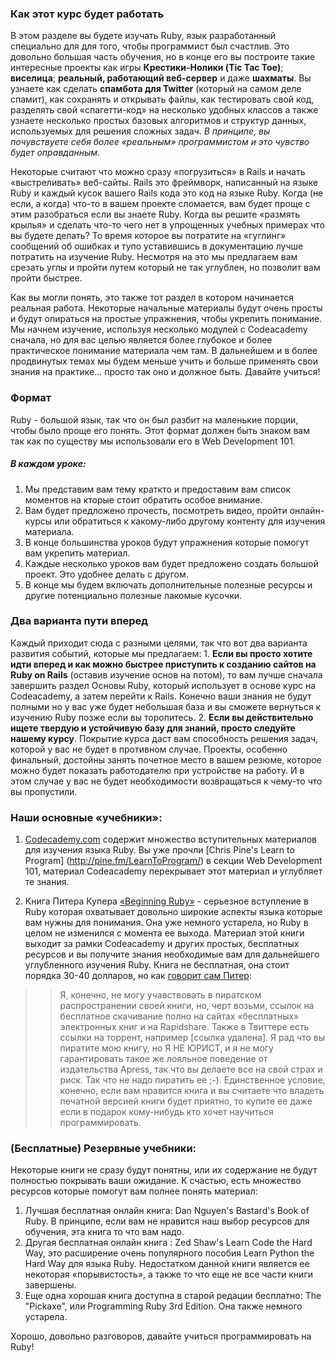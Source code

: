 ### Как этот курс будет работать

В этом разделе вы будете изучать Ruby, язык разработанный специально для для того, чтобы программист был счастлив. Это довольно большая часть обучения, но в конце его вы построите такие интересные проекты как игры **Крестики-Нолики (Tic Tac Toe)**; **виселица**; **реальный, работающий веб-сервер** и даже **шахматы**.
Вы узнаете как сделать **спамбота для Twitter** (который на самом деле спамит), как сохранять и открывать файлы, как тестировать свой код, разделять свой «спагетти-код» на несколько удобных классов а также узнаете несколько простых базовых алгоритмов и структур данных, используемых для решения сложных задач. *В принципе, вы  почувствуете себя более «реальным» программистом и это чувство будет оправданным*.

Некоторые считают что можно сразу «погрузиться» в Rails  и начать «выстреливать» веб-сайты. Rails это фреймворк, написанный на языке Ruby и каждый кусок вашего Rails кода это код на языке Ruby. Когда (не если, а когда) что-то в вашем проекте сломается, вам будет проще с этим разобраться если вы знаете Ruby. Когда вы решите «размять крылья» и сделать что-то чего нет в упрощенных учебных примерах что вы будете делать? То время которое вы потратите на «гуглинг» сообщений об ошибках и тупо уставившись в документацию лучше потратить на изучение Ruby. Несмотря на это мы предлагаем вам  срезать углы и пройти путем который не так углублен, но позволит вам пройти быстрее.

Как вы могли понять, это также тот раздел в котором начинается реальная работа. Некоторые начальные материалы будут очень просты и будут опираться на простые упражнения, чтобы укрепить понимание. Мы начнем изучение, используя несколько модулей с Codeacademy сначала, но для вас целью является более глубокое и более практическое понимание материала чем там. В дальнейшем и в более продвинутых темах мы будем меньше учить и больше применять свои знания на практике… просто так оно и должное быть. Давайте учиться!

### Формат

Ruby - большой язык, так что он был разбит на маленькие порции, чтобы было проще его понять. Этот формат должен быть знаком вам так как по существу мы использовали его в Web Development 101.
##### В каждом уроке:
  1.  Мы представим вам тему краткто и предоставим вам список моментов на кторые стоит обратить особое внимание.
  2.	Вам будет предложено прочесть, посмотреть видео, пройти онлайн-курсы или обратиться к какому-либо другому контенту для изучения материала.
  3. В конце большинства уроков будут упражнения которые помогут 	вам укрепить материал.
  4.	Каждые несколько уроков вам будет предложено создать большой проект. Это удобнее делать с другом.
  5.	В конце мы будем включать дополнительные полезные ресурсы и другие потенциально полезные лакомые кусочки.

### Два варианта пути вперед
Каждый приходит сюда с разными целями, так что вот два варианта развития событий, которые мы предлагаем:
	1.	**Если вы просто хотите идти вперед и как можно быстрее приступить к созданию сайтов на Ruby on Rails** (оставив изучение основ на потом), то вам лучше сначала завершить раздел Основы Ruby, который использует в основе курс на Codeacademy, а затем перейти к Rails. Конечно ваши знания не будут полными но у вас уже будет небольшая база и вы сможете вернуться к изучению Ruby позже если вы торопитесь.
	2.	**Если вы действительно ищете твердую и устойчивую базу для знаний, просто следуйте нашему курсу**. Покрытие курса даст вам способность решения задач, которой у вас не будет в противном случае. Проекты, особенно финальный, достойны занять почетное место в вашем резюме, которое можно будет показать работодателю при устройстве на работу. И в этом случае у вас не будет необходимости возвращаться к чему-то что вы пропустили.

### Наши основные «учебники»:
1. [Codecademy.com](http://www.codecademy.com/tracks/ruby) содержит множество вступительных материалов для изучения языка Ruby. Вы уже прочли [Chris Pine's Learn to Program] (http://pine.fm/LearnToProgram/) в секции Web Development 101, материал Codeacademy перекрывает этот материал и углубляет те знания.

2. Книга Питера Купера [«Beginning Ruby»](http://beginningruby.org/) - серьезное вступление в Ruby которая охватывает довольно широкие аспекты языка которые вам нужны для понимания. Она уже немного устарела, но Ruby в целом не изменился с момента ее выхода. Материал этой книги выходит за рамки Codeacademy и других простых, бесплатных ресурсов и вы получите знания необходимые вам для дальнейшего углубленного изучения Ruby. Книга не бесплатная, она стоит порядка 30-40 долларов, но как [говорит сам 	Питер](http://beginningruby.org/): 
>>Я, конечно, не могу учавствовать в пиратском распространении своей книги, но, черт возьми, ссылок на бесплатное скачивание полно на сайтах «бесплатных» электронных книг и на Rapidshare. Также в Твиттере есть ссылки на торрент, например [ссылка удалена]. Я рад что вы пиратите мою книгу, но Я НЕ ЮРИСТ, и я не могу гарантировать такое же лояльное поведение от издательства Apress, так что вы делаете все на свой страх и риск. Так что не надо пиратить ее ;-). Единственное условие, конечно, если вам нравится книга и вы считаете что владеть печатной версией книги будет приятно, то купите ее даже если в подарок кому-нибудь кто хочет научиться программировать.

### (Бесплатные) Резервные учебники:

Некоторые книги не сразу будут понятны, или их содержание не будут полностью покрывать ваши ожидание. К счастью, есть множество ресурсов которые помогут вам полнее понять материал:
 1. Лучшая бесплатная онлайн книга: Dan Nguyen's Bastard's Book of Ruby.  В принципе, если вам не нравится наш выбор ресурсов для обучения, эта книга то что вам надо.
 2. Другая бесплатная онлайн книга : Zed Shaw's Learn Code the Hard Way,  это расширение очень популярного пособия Learn Python the Hard Way для языка Ruby. Недостатком данной книги является ее некоторая «порывистость», а также то что еще не все части книги завершены.
 3. Еще одна хорошая книга доступна в старой редации бесплатно: The "Pickaxe", или Programming Ruby 3rd Edition. Она также немного устарела.

Хорошо, довольно разговоров, давайте учиться программировать на Ruby!
